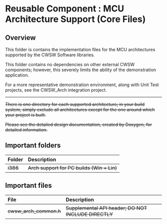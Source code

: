 # Reusable Component : MCU Architecture Support (Core Files)

## Overview

This folder is contains the implementation files for the MCU architectures supported by the CWSW Software libraries.

This folder contains no dependencies on other external CWSW components; however, this severely limits the ability of the demonstration application.

For a more representative demonstration environment, along with Unit Test projects, see the CWSW_Arch integration project.

---

~~There is one directory for each supported architecture; in your build system, simply exclude all architectures except for the one around which your project is built.~~

~~Please see the detailed design documentation, created by Doxygen, for detailed information.~~

## Important folders

Folder          | Description
:---            | :---
~~i386~~        | ~~Arch support for PC builds (Win + Lin)~~

## Important files

File | Description
:--- | :---
~~cwsw_arch_common.h~~ | ~~Supplemental API header; DO NOT INCLUDE DIRECTLY~~
